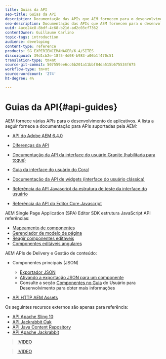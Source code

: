 ```yaml
---
title: Guias da API
seo-title: Guias da API
description: Documentação das APIs que AEM fornecem para o desenvolvimento de aplicativos
seo-description: Documentação das APIs que AEM fornecem para o desenvolvimento de aplicativos
uuid: 4ace24c8-8bdf-4c68-b21d-ad2c03cf7362
contentOwner: Guillaume Carlino
topic-tags: introduction
audience: developing
content-type: reference
products: SG_EXPERIENCEMANAGER/6.4/SITES
discoiquuid: 39d1cb2e-18f5-4d08-b983-a06b1f470c51
translation-type: tm+mt
source-git-commit: 507559ee6cc6b201a11bbf84da515b675534f675
workflow-type: tm+mt
source-wordcount: '274'
ht-degree: 4%

---
```



# Guias da API{#api-guides}

AEM fornece várias APIs para o desenvolvimento de aplicativos. A lista a seguir fornece a documentação para APIs suportadas pela AEM:

* [API do Adobe AEM 6.4.0](https://helpx.adobe.com/experience-manager/6-4/sites/developing/using/reference-materials/javadoc/index.html)

* [Diferenças da API](https://helpx.adobe.com/experience-manager/6-4/sites/developing/using/reference-materials/diff-previous/changes.html)

* [Documentação da API da interface do usuário Granite (habilitada para toque)](https://helpx.adobe.com/experience-manager/6-4/sites/developing/using/reference-materials/granite-ui/api/index.html)

* [Guia da interface do usuário do Coral](https://helpx.adobe.com/experience-manager/6-4/sites/developing/using/reference-materials/coral-ui/coralui3/index.html)

* [Documentação da API de widgets (interface do usuário clássica)](https://helpx.adobe.com/experience-manager/6-4/sites/developing/using/reference-materials/widgets-api/index.html)

* [Referência da API Javascript da estrutura de teste da interface do usuário](https://helpx.adobe.com/experience-manager/6-4/sites/developing/using/reference-materials/test-api/index.html)

* [Referência da API do Editor Core Javascript](https://helpx.adobe.com/experience-manager/6-4/sites/developing/using/reference-materials/jsdoc/ui-touch/editor-core/index.html)

AEM Single Page Application (SPA) Editor SDK estrutura JavaScript API referências:

* [Mapeamento de componentes](https://www.npmjs.com/package/@adobe/cq-spa-component-mapping)
* [Gerenciador de modelo de página](https://www.npmjs.com/package/@adobe/cq-spa-page-model-manager)
* [Reagir componentes editáveis](https://www.npmjs.com/package/@adobe/cq-react-editable-components)
* [Componentes editáveis angulares](https://www.npmjs.com/package/@adobe/cq-angular-editable-components)

AEM APIs de Delivery e Gestão de conteúdo:

* Componentes principais (JSON)

   * [Exportador JSON](/help/sites-developing/json-exporter.md)
   * [Ativando a exportação JSON para um componente](/help/sites-developing/json-exporter-components.md)
   * Consulte a seção [Componentes no Guia](https://helpx.adobe.com/experience-manager/6-4/sites/developing/user-guide.html?topic=/experience-manager/6-4/sites/developing/morehelp/components.ug.js) do Usuário para Desenvolvimento para obter mais informações

* [API HTTP AEM Assets](/help/assets/mac-api-assets.md)

Os seguintes recursos externos são apenas para referência:

* [API Apache Sling 10](https://sling.apache.org/apidocs/sling10/)
* [API Jackrabbit Oak](https://jackrabbit.apache.org/oak/docs/oak_api/overview.html)
* [API Java Content Repository](https://docs.adobe.com/docs/en/spec/javax.jcr/javadocs/jcr-2.0/index.html)
* [API Apache Jackrabbit](https://jackrabbit.apache.org/api)

>[!VIDEO](https://vimeo.com/)

>[!VIDEO](https://vimeo.com/)
